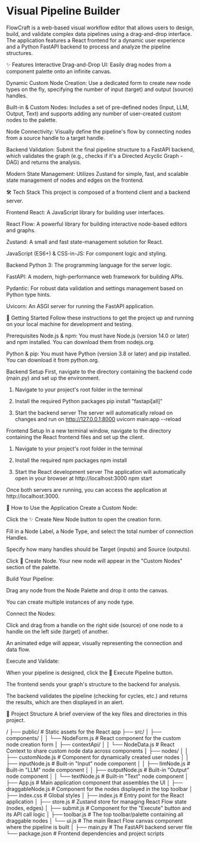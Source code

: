 # Visual Pipeline Builder
FlowCraft is a web-based visual workflow editor that allows users to design, build, and validate complex data pipelines using a drag-and-drop interface. The application features a React frontend for a dynamic user experience and a Python FastAPI backend to process and analyze the pipeline structures.

✨ Features Interactive Drag-and-Drop UI: Easily drag nodes from a component palette onto an infinite canvas.

Dynamic Custom Node Creation: Use a dedicated form to create new node types on the fly, specifying the number of input (target) and output (source) handles.

Built-in & Custom Nodes: Includes a set of pre-defined nodes (Input, LLM, Output, Text) and supports adding any number of user-created custom nodes to the palette.

Node Connectivity: Visually define the pipeline's flow by connecting nodes from a source handle to a target handle.

Backend Validation: Submit the final pipeline structure to a FastAPI backend, which validates the graph (e.g., checks if it's a Directed Acyclic Graph - DAG) and returns the analysis.

Modern State Management: Utilizes Zustand for simple, fast, and scalable state management of nodes and edges on the frontend.

🛠️ Tech Stack This project is composed of a frontend client and a backend server.

Frontend React: A JavaScript library for building user interfaces.

React Flow: A powerful library for building interactive node-based editors and graphs.

Zustand: A small and fast state-management solution for React.

JavaScript (ES6+) & CSS-in-JS: For component logic and styling.

Backend Python 3: The programming language for the server logic.

FastAPI: A modern, high-performance web framework for building APIs.

Pydantic: For robust data validation and settings management based on Python type hints.

Uvicorn: An ASGI server for running the FastAPI application.

🚀 Getting Started Follow these instructions to get the project up and running on your local machine for development and testing.

Prerequisites Node.js & npm: You must have Node.js (version 14.0 or later) and npm installed. You can download them from nodejs.org.

Python & pip: You must have Python (version 3.8 or later) and pip installed. You can download it from python.org.

Backend Setup First, navigate to the directory containing the backend code (main.py) and set up the environment.
1. Navigate to your project's root folder in the terminal
2. Install the required Python packages
pip install "fastapi[all]"

3. Start the backend server
The server will automatically reload on changes and run on http://127.0.0.1:8000
uvicorn main:app --reload

Frontend Setup In a new terminal window, navigate to the directory containing the React frontend files and set up the client.
1. Navigate to your project's root folder in the terminal
2. Install the required npm packages
npm install

3. Start the React development server
The application will automatically open in your browser at http://localhost:3000
npm start

Once both servers are running, you can access the application at http://localhost:3000.

📝 How to Use the Application Create a Custom Node:

Click the ✨ Create New Node button to open the creation form.

Fill in a Node Label, a Node Type, and select the total number of connection Handles.

Specify how many handles should be Target (inputs) and Source (outputs).

Click 🎯 Create Node. Your new node will appear in the "Custom Nodes" section of the palette.

Build Your Pipeline:

Drag any node from the Node Palette and drop it onto the canvas.

You can create multiple instances of any node type.

Connect the Nodes:

Click and drag from a handle on the right side (source) of one node to a handle on the left side (target) of another.

An animated edge will appear, visually representing the connection and data flow.

Execute and Validate:

When your pipeline is designed, click the 🚀 Execute Pipeline button.

The frontend sends your graph's structure to the backend for analysis.

The backend validates the pipeline (checking for cycles, etc.) and returns the results, which are then displayed in an alert.

📂 Project Structure A brief overview of the key files and directories in this project.

/ ├── public/ # Static assets for the React app ├── src/ │ ├── components/ │ │ └── NodeForm.js # React component for the custom node creation form │ ├── contextApi/ │ │ └── NodeData.js # React Context to share custom node data across components │ ├── nodes/ │ │ ├── customNode.js # Component for dynamically created user nodes │ │ ├── inputNode.js # Built-in "Input" node component │ │ ├── llmNode.js # Built-in "LLM" node component │ │ ├── outputNode.js # Built-in "Output" node component │ │ └── textNode.js # Built-in "Text" node component │ ├── App.js # Main application component that assembles the UI │ ├── draggableNode.js # Component for the nodes displayed in the top toolbar │ ├── index.css # Global styles │ ├── index.js # Entry point for the React application │ ├── store.js # Zustand store for managing React Flow state (nodes, edges) │ ├── submit.js # Component for the "Execute" button and its API call logic │ ├── toolbar.js # The top toolbar/palette containing all draggable nodes │ └── ui.js # The main React Flow canvas component where the pipeline is built │ ├── main.py # The FastAPI backend server file └── package.json # Frontend dependencies and project scripts
